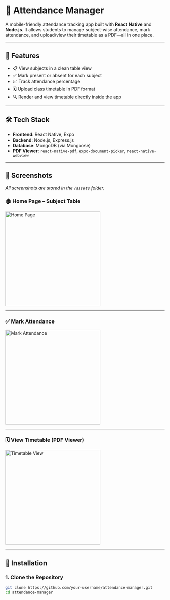 # 📘 Attendance Manager

A mobile-friendly attendance tracking app built with **React Native** and **Node.js**. It allows students to manage subject-wise attendance, mark attendance, and upload/view their timetable as a PDF—all in one place.

---

## 🚀 Features

- 📋 View subjects in a clean table view
- ✅ Mark present or absent for each subject
- 📈 Track attendance percentage
- 🗓️ Upload class timetable in PDF format
- 🔍 Render and view timetable directly inside the app

---

## 🛠 Tech Stack

- **Frontend**: React Native, Expo
- **Backend**: Node.js, Express.js
- **Database**: MongoDB (via Mongoose)
- **PDF Viewer**: `react-native-pdf`, `expo-document-picker`, `react-native-webview`

---

## 📸 Screenshots

_All screenshots are stored in the `/assets` folder._

### 🏠 Home Page – Subject Table

<img src="./home.png" alt="Home Page" width="300"/>

---

### ✅ Mark Attendance

<img src="./attendance.png" alt="Mark Attendance" width="300"/>

---

### 🗓️ View Timetable (PDF Viewer)

<img src="./timetable.png" alt="Timetable View" width="300"/>

---

## 🔧 Installation

### 1. Clone the Repository

```bash
git clone https://github.com/your-username/attendance-manager.git
cd attendance-manager
